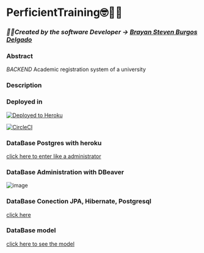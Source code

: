 # PerficientTraining🤓🧑‍🎓

### _🧑‍💻Created by the software Developer -> [Brayan Steven Burgos Delgado](https://www.linkedin.com/in/brayan-steven-burgos-delgado-21a9a0178/)_

### Abstract

_BACKEND_ Academic registration system of a university

### Description

### Deployed in

[![Deployed to Heroku](https://www.herokucdn.com/deploy/button.png)](https://microserviceproductvendapues.herokuapp.com/product)

[![CircleCI](https://circleci.com/gh/Petbook-ARSW/Petbook-Back-End.svg?style=svg)](https://app.circleci.com/pipelines/github/sf-burgos/PerficientTrainingBack)

### DataBase Postgres with heroku

[click here to enter like a administrator](https://data.heroku.com/datastores/5ad20ec4-3eba-40f5-bb76-f08cb3d99ba5#)



### DataBase Administration with DBeaver 

![image](https://user-images.githubusercontent.com/45188320/132919909-0d24a053-3e14-490a-935c-86ef9f2bdd65.png)

### DataBase Conection JPA, Hibernate, Postgresql

[click here ](https://www.youtube.com/watch?v=3D1gpPknmhA)

### DataBase model

[click here to see the model](https://lucid.app/lucidchart/dd1bf519-5f5b-4277-955b-b6fdb4749578/edit?beaconFlowId=E45332DC25D3C8F0&page=0_0#)





